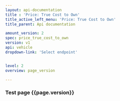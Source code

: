 ```yaml
---
layout: api-documentation
title : 'Price: True Cost to Own'
title_active_left_menu: 'Price: True Cost to Own'
title_parent: Api documentation

amount_version: 2
spec: price_true_cost_to_own
version: v1
api: vehicle
dropdown-link: 'Select endpoint'


level: 2
overview: page_version

---
```



### Test page {{page.version}}


